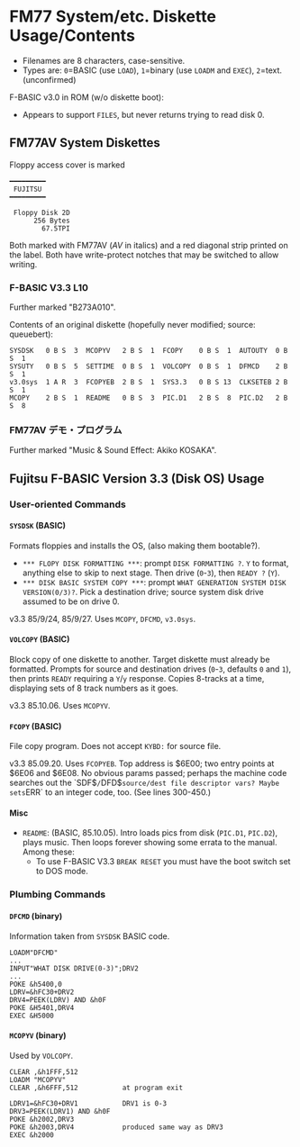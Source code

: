 FM77 System/etc. Diskette Usage/Contents
==================================

- Filenames are 8 characters, case-sensitive.
- Types are: `0`=BASIC (use `LOAD`), `1`=binary (use `LOADM` and `EXEC`),
  `2`=text. (unconfirmed)

F-BASIC v3.0 in ROM (w/o diskette boot):
- Appears to support `FILES`, but never returns trying to read disk 0.


FM77AV System Diskettes
-----------------------

Floppy access cover is marked

    ━━━━━━━━━
     FUJITSU
    ━━━━━━━━━

     Floppy Disk 2D
          256 Bytes
            67.5TPI

Both marked with FM77AV (_AV_ in italics) and a red diagonal strip printed
on the label. Both have write-protect notches that may be switched to allow
writing.

### F-BASIC V3.3 L10

Further marked "B273A010".

Contents of an original diskette (hopefully never modified; source: queuebert):

    SYSDSK   0 B S  3  MCOPYV   2 B S  1  FCOPY    0 B S  1  AUTOUTY  0 B S  1
    SYSUTY   0 B S  5  SETTIME  0 B S  1  VOLCOPY  0 B S  1  DFMCD    2 B S  1
    v3.0sys  1 A R  3  FCOPYEB  2 B S  1  SYS3.3   0 B S 13  CLKSETEB 2 B S  1
    MCOPY    2 B S  1  README   0 B S  3  PIC.D1   2 B S  8  PIC.D2   2 B S  8

### FM77AV デモ・プログラム

Further marked "Music & Sound Effect: Akiko KOSAKA".


Fujitsu F-BASIC Version 3.3 (Disk OS) Usage
-------------------------------------------

### User-oriented Commands

#### `SYSDSK` (BASIC)

Formats floppies and installs the OS, (also making them bootable?).
- `*** FLOPY DISK FORMATTING ***`: prompt `DISK FORMATTING ?`. `Y` to
  format, anything else to skip to next stage. Then drive (`0`-`3`), then
  `READY ?` (`Y`).
- `*** DISK BASIC SYSTEM COPY ***`: prompt `WHAT GENERATION SYSTEM DISK
  VERSION(0/3)?`. Pick a destination drive; source system disk drive
  assumed to be on drive 0.

v3.3 85/9/24, 85/9/27. Uses `MCOPY`, `DFCMD`, `v3.0sys`.

#### `VOLCOPY` (BASIC)

Block copy of one diskette to another. Target diskette must already be
formatted. Prompts for source and destination drives (`0`-`3`, defaults `0`
and `1`), then prints `READY` requiring a `Y`/`y` response. Copies 8-tracks
at a time, displaying sets of 8 track numbers as it goes.

v3.3 85.10.06. Uses `MCOPYV`.

#### `FCOPY` (BASIC)

File copy program. Does not accept `KYBD:` for source file.

v3.3 85.09.20. Uses `FCOPYEB`. Top address is $6E00; two entry points at
$6E06 and $6E08. No obvious params passed; perhaps the machine code
searches out the `SDF$`/`DFD$` source/dest file descriptor vars? Maybe
sets `ERR` to an integer code, too. (See lines 300-450.)

#### Misc

- `README`: (BASIC, 85.10.05). Intro loads pics from disk (`PIC.D1`,
  `PIC.D2`), plays music. Then loops forever showing some errata to the
  manual. Among these:
  - To use F-BASIC V3.3 `BREAK RESET` you must have the boot switch set to
    DOS mode.


### Plumbing Commands

#### `DFCMD` (binary)

Information taken from `SYSDSK` BASIC code.

    LOADM"DFCMD"
    ...
    INPUT"WHAT DISK DRIVE(0-3)";DRV2
    ...
    POKE &h5400,0
    LDRV=&hFC30+DRV2
    DRV4=PEEK(LDRV) AND &h0F
    POKE &H5401,DRV4
    EXEC &H5000

#### `MCOPYV` (binary)

Used by `VOLCOPY`.

    CLEAR ,&h1FFF,512
    LOADM "MCOPYV"
    CLEAR ,&h6FFF,512           at program exit

    LDRV1=&hFC30+DRV1           DRV1 is 0-3
    DRV3=PEEK(LDRV1) AND &h0F
    POKE &h2002,DRV3
    POKE &h2003,DRV4            produced same way as DRV3
    EXEC &h2000
